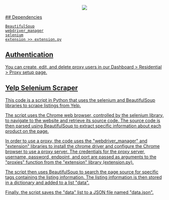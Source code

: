 <p align="center">
<a href="https://dashboard.smartproxy.com/?page=residential-proxies&utm_source=socialorganic&utm_medium=social&utm_campaign=resi_trial_GITHUB"><img src="https://i.imgur.com/opsHIEZ.png"</a>
</p>
## Dependencies

```http
BeautifulSoup
webdriver_manager
selenium
extension >> extension.py
```

## Authentication

You can create, edit, and delete proxy users in our Dashboard > Residential > Proxy setup page.

## Yelp Selenium Scraper

This code is a script in Python that uses the selenium and BeautifulSoup libraries to scrape listings from Yelp.

The script uses the Chrome web browser, controlled by the selenium library, to navigate to the website and retrieve its source code. The source code is then parsed using BeautifulSoup to extract specific information about each product on the page.

In order to use a proxy, the code uses the "webdriver_manager" and "extension" libraries to install the chrome driver and configure the Chrome browser to use a proxy server. The credentials for the proxy server, username, password, endpoint, and port are passed as arguments to the "proxies" function from the "extension" library (extension.py).

The script then uses BeautifulSoup to search the page source for specific tags containing the listing information. The listing information is then stored in a dictionary and added to a list "data".

Finally, the script saves the "data" list to a JSON file named "data.json".

